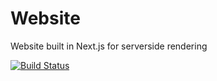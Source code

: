 # Website

Website built in Next.js for serverside rendering

[![Build Status](https://travis-ci.org/carprks/website.svg?branch=master)](https://travis-ci.org/carprks/website)